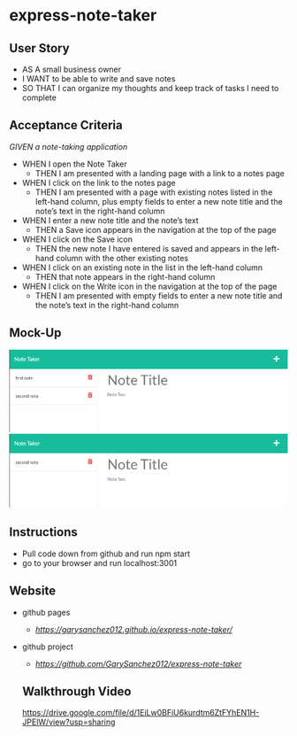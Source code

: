# express-note-taker

## User Story

- AS A small business owner
- I WANT to be able to write and save notes
- SO THAT I can organize my thoughts and keep track of tasks I need to complete

## Acceptance Criteria
*GIVEN a note-taking application*
- WHEN I open the Note Taker
    - THEN I am presented with a landing page with a link to a notes page
- WHEN I click on the link to the notes page
    - THEN I am presented with a page with existing notes listed in the left-hand column, plus empty fields to enter a new note title and the note’s text in the right-hand column
- WHEN I enter a new note title and the note’s text
    - THEN a Save icon appears in the navigation at the top of the page
- WHEN I click on the Save icon
    - THEN the new note I have entered is saved and appears in the left-hand column with the other existing notes
- WHEN I click on an existing note in the list in the left-hand column
    - THEN that note appears in the right-hand column
- WHEN I click on the Write icon in the navigation at the top of the page
    - THEN I am presented with empty fields to enter a new note title and the note’s text in the right-hand column

## Mock-Up
![2 notes](/public/images/express-note-taker.png)
![1 note](/public/images/express-note-taker-2.png)

## Instructions
- Pull code down from github and run npm start
- go to your browser and run localhost:3001

## Website
- github pages
    - *https://garysanchez012.github.io/express-note-taker/*
- github project
    - *https://github.com/GarySanchez012/express-note-taker*

    ## Walkthrough Video
    https://drive.google.com/file/d/1EiLw0BFiU6kurdtm6ZtFYhEN1H-JPElW/view?usp=sharing